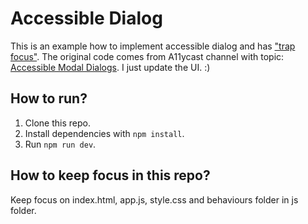 # Accessible Dialog

This is an example how to implement accessible dialog and has ["trap focus"](https://hiddedevries.nl/en/blog/2017-01-29-using-javascript-to-trap-focus-in-an-element). The original code comes from A11ycast channel with topic: [Accessible Modal Dialogs](https://www.youtube.com/watch?v=JS68faEUduk). I just update the UI. :)

## How to run?

1. Clone this repo.
2. Install dependencies with `npm install`.
3. Run `npm run dev`.

## How to keep focus in this repo?

Keep focus on index.html, app.js, style.css and behaviours folder in js folder.